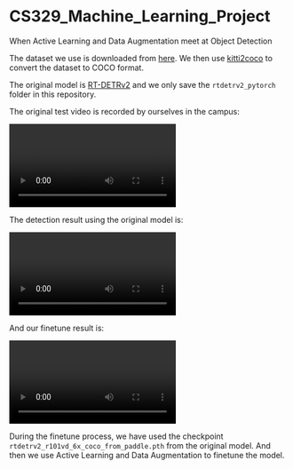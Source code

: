 # CS329_Machine_Learning_Project
When Active Learning and Data Augmentation meet at Object Detection

The dataset we use is downloaded from [here](https://www.cvlibs.net/datasets/kitti/eval_object.php?obj_benchmark=3d). We then use [kitti2coco](https://github.com/kouyuanbo/kitti2coco) to convert the dataset to COCO format.

The original model is [RT-DETRv2](https://github.com/lyuwenyu/RT-DETR/tree/main/rtdetrv2_pytorch) and we only save the `rtdetrv2_pytorch` folder in this repository.

The original test video is recorded by ourselves in the campus:

![test](https://github.com/Jaredanwolfgang/CS329_Machine_Learning_Project/blob/main/rtdetrv2_pytorch/test.MP4)

The detection result using the original model is:

![original](https://github.com/Jaredanwolfgang/CS329_Machine_Learning_Project/blob/main/video/output_original.mp4)

And our finetune result is:

![final](https://github.com/Jaredanwolfgang/CS329_Machine_Learning_Project/blob/main/video/output_al.mp4)

During the finetune process, we have used the checkpoint `rtdetrv2_r101vd_6x_coco_from_paddle.pth` from the original model. And then we use Active Learning and Data Augmentation to finetune the model. 
